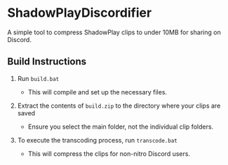 # ShadowPlayDiscordifier

A simple tool to compress ShadowPlay clips to under 10MB for sharing on Discord.

## Build Instructions

1. Run `build.bat`
   - This will compile and set up the necessary files.

2. Extract the contents of `build.zip` to the directory where your clips are saved
   - Ensure you select the main folder, not the individual clip folders.
     
3. To execute the transcoding process, run `transcode.bat`
   - This will compress the clips for non-nitro Discord users.
